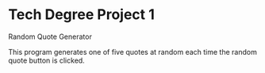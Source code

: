 # Tech Degree Project 1
 Random Quote Generator

This program generates one of five quotes at random each time the random quote button is clicked.